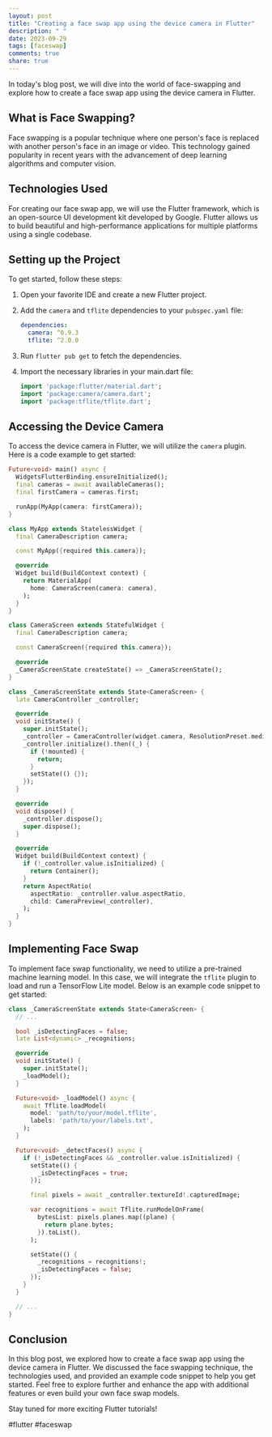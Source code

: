 ```yaml
---
layout: post
title: "Creating a face swap app using the device camera in Flutter"
description: " "
date: 2023-09-29
tags: [faceswap]
comments: true
share: true
---
```


In today's blog post, we will dive into the world of face-swapping and explore how to create a face swap app using the device camera in Flutter. 

## What is Face Swapping?

Face swapping is a popular technique where one person's face is replaced with another person's face in an image or video. This technology gained popularity in recent years with the advancement of deep learning algorithms and computer vision.

## Technologies Used

For creating our face swap app, we will use the Flutter framework, which is an open-source UI development kit developed by Google. Flutter allows us to build beautiful and high-performance applications for multiple platforms using a single codebase.

## Setting up the Project

To get started, follow these steps:

1. Open your favorite IDE and create a new Flutter project.
   
2. Add the `camera` and `tflite` dependencies to your `pubspec.yaml` file:
   
   ```yaml
   dependencies:
     camera: ^0.9.3
     tflite: ^2.0.0
   ```

3. Run `flutter pub get` to fetch the dependencies.

4. Import the necessary libraries in your main.dart file:

   ```dart
   import 'package:flutter/material.dart';
   import 'package:camera/camera.dart';
   import 'package:tflite/tflite.dart';
   ```

## Accessing the Device Camera

To access the device camera in Flutter, we will utilize the `camera` plugin. Here is a code example to get started:

```dart
Future<void> main() async {
  WidgetsFlutterBinding.ensureInitialized();
  final cameras = await availableCameras();
  final firstCamera = cameras.first;

  runApp(MyApp(camera: firstCamera));
}

class MyApp extends StatelessWidget {
  final CameraDescription camera;

  const MyApp({required this.camera});

  @override
  Widget build(BuildContext context) {
    return MaterialApp(
      home: CameraScreen(camera: camera),
    );
  }
}

class CameraScreen extends StatefulWidget {
  final CameraDescription camera;

  const CameraScreen({required this.camera});

  @override
  _CameraScreenState createState() => _CameraScreenState();
}

class _CameraScreenState extends State<CameraScreen> {
  late CameraController _controller;

  @override
  void initState() {
    super.initState();
    _controller = CameraController(widget.camera, ResolutionPreset.medium);
    _controller.initialize().then((_) {
      if (!mounted) {
        return;
      }
      setState(() {});
    });
  }

  @override
  void dispose() {
    _controller.dispose();
    super.dispose();
  }

  @override
  Widget build(BuildContext context) {
    if (!_controller.value.isInitialized) {
      return Container();
    }
    return AspectRatio(
      aspectRatio: _controller.value.aspectRatio,
      child: CameraPreview(_controller),
    );
  }
}
```

## Implementing Face Swap

To implement face swap functionality, we need to utilize a pre-trained machine learning model. In this case, we will integrate the `tflite` plugin to load and run a TensorFlow Lite model. Below is an example code snippet to get started:

```dart
class _CameraScreenState extends State<CameraScreen> {
  // ...

  bool _isDetectingFaces = false;
  late List<dynamic> _recognitions;

  @override
  void initState() {
    super.initState();
    _loadModel();
  }

  Future<void> _loadModel() async {
    await Tflite.loadModel(
      model: 'path/to/your/model.tflite',
      labels: 'path/to/your/labels.txt',
    );
  }

  Future<void> _detectFaces() async {
    if (!_isDetectingFaces && _controller.value.isInitialized) {
      setState(() {
        _isDetectingFaces = true;
      });

      final pixels = await _controller.textureId!.capturedImage;

      var recognitions = await Tflite.runModelOnFrame(
        bytesList: pixels.planes.map((plane) {
          return plane.bytes;
        }).toList(),
      );

      setState(() {
        _recognitions = recognitions!;
        _isDetectingFaces = false;
      });
    }
  }

  // ...
}
```

## Conclusion

In this blog post, we explored how to create a face swap app using the device camera in Flutter. We discussed the face swapping technique, the technologies used, and provided an example code snippet to help you get started. Feel free to explore further and enhance the app with additional features or even build your own face swap models.

Stay tuned for more exciting Flutter tutorials!

#flutter #faceswap
